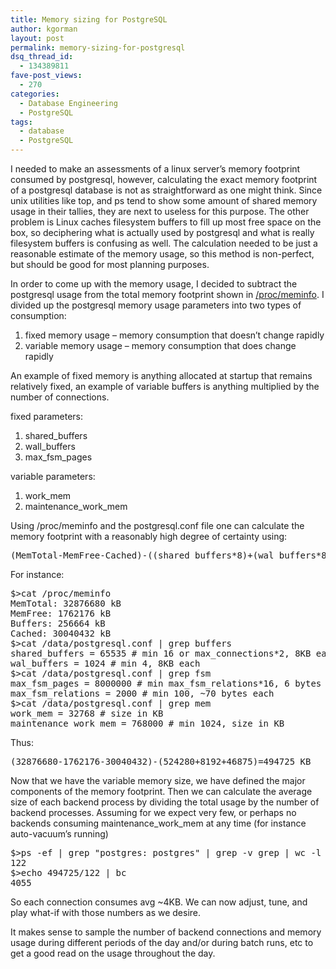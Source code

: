 ```yaml
---
title: Memory sizing for PostgreSQL
author: kgorman
layout: post
permalink: memory-sizing-for-postgresql
dsq_thread_id:
  - 134389811
fave-post_views:
  - 270
categories:
  - Database Engineering
  - PostgreSQL
tags:
  - database
  - PostgreSQL
---
```

I needed to make an assessments of a linux server&#8217;s memory footprint consumed by postgresql, however, calculating the exact memory footprint of a postgresql database is not as straightforward as one might think. Since unix utilities like top, and ps tend to show some amount of shared memory usage in their tallies, they are next to useless for this purpose. The other problem is Linux caches filesystem buffers to fill up most free space on the box, so deciphering what is actually used by postgresql and what is really filesystem buffers is confusing as well. The calculation needed to be just a reasonable estimate of the memory usage, so this method is non-perfect, but should be good for most planning purposes.

In order to come up with the memory usage, I decided to subtract the postgresql usage from the total memory footprint shown in [/proc/meminfo][1]. I divided up the postgresql memory usage parameters into two types of consumption:

1.  fixed memory usage &#8211; memory consumption that doesn&#8217;t change rapidly
2.  variable memory usage &#8211; memory consumption that does change rapidly

An example of fixed memory is anything allocated at startup that remains relatively fixed, an example of variable buffers is anything multiplied by the number of connections.

fixed parameters:

1.  shared_buffers
2.  wall_buffers
3.  max\_fsm\_pages

variable parameters:

1.  work_mem
2.  maintenance\_work\_mem

Using /proc/meminfo and the postgresql.conf file one can calculate the memory footprint with a reasonably high degree of certainty using:

<pre>(MemTotal-MemFree-Cached)-((shared_buffers*8)+(wal_buffers*8)+((fsm_pages*6)/1024))=variable size in KB</pre>

For instance:

<pre>$>cat /proc/meminfo
MemTotal: 32876680 kB
MemFree: 1762176 kB
Buffers: 256664 kB
Cached: 30040432 kB
$>cat /data/postgresql.conf | grep buffers
shared_buffers = 65535 # min 16 or max_connections*2, 8KB each
wal_buffers = 1024 # min 4, 8KB each
$>cat /data/postgresql.conf | grep fsm
max_fsm_pages = 8000000 # min max_fsm_relations*16, 6 bytes each
max_fsm_relations = 2000 # min 100, ~70 bytes each
$>cat /data/postgresql.conf | grep mem
work_mem = 32768 # size in KB
maintenance_work_mem = 768000 # min 1024, size in KB</pre>

Thus:

<pre>(32876680-1762176-30040432)-(524280+8192+46875)=494725 KB</pre>

Now that we have the variable memory size, we have defined the major components of the memory footprint. Then we can calculate the average size of each backend process by dividing the total usage by the number of backend processes. Assuming for we expect very few, or perhaps no backends consuming maintenance\_work\_mem at any time (for instance auto-vacuum&#8217;s running)

<pre>$>ps -ef | grep "postgres: postgres" | grep -v grep | wc -l
122
$>echo 494725/122 | bc
4055
</pre>

So each connection consumes avg ~4KB. We can now adjust, tune, and play what-if with those numbers as we desire.

It makes sense to sample the number of backend connections and memory usage during different periods of the day and/or during batch runs, etc to get a good read on the usage throughout the day.

 [1]: http://www.redhat.com/advice/tips/meminfo.html
